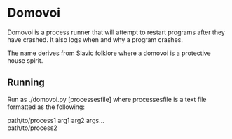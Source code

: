 # Domovoi

Domovoi is a process runner that will attempt to restart programs after they have crashed. It also logs when and why a program crashes.

The name derives from Slavic folklore where a domovoi is a protective house spirit.

## Running

Run as ./domovoi.py [processesfile]
where processesfile is a text file formatted as the following:  

path/to/process1 arg1 arg2 args...  
path/to/process2
